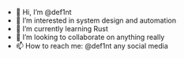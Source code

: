 - 👋 Hi, I’m @def1nt
- 👀 I’m interested in system design and automation
- 🌱 I’m currently learning Rust
- 💞️ I’m looking to collaborate on anything really
- 📫 How to reach me: @def1nt any social media

<!---
def1nt/def1nt is a ✨ special ✨ repository because its `README.md` (this file) appears on your GitHub profile.
You can click the Preview link to take a look at your changes.
--->
